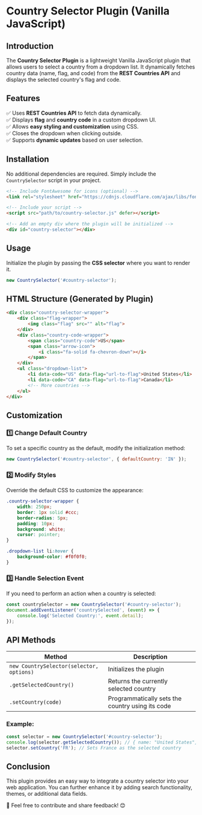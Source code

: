 # Country Selector Plugin (Vanilla JavaScript)

## Introduction
The **Country Selector Plugin** is a lightweight Vanilla JavaScript plugin that allows users to select a country from a dropdown list. It dynamically fetches country data (name, flag, and code) from the **REST Countries API** and displays the selected country's flag and code.

## Features
✅ Uses **REST Countries API** to fetch data dynamically.  
✅ Displays **flag** and **country code** in a custom dropdown UI.  
✅ Allows **easy styling and customization** using CSS.  
✅ Closes the dropdown when clicking outside.  
✅ Supports **dynamic updates** based on user selection.  

## Installation
No additional dependencies are required. Simply include the `CountrySelector` script in your project.

```html
<!-- Include FontAwesome for icons (optional) -->
<link rel="stylesheet" href="https://cdnjs.cloudflare.com/ajax/libs/font-awesome/6.0.0/css/all.min.css">

<!-- Include your script -->
<script src="path/to/country-selector.js" defer></script>

<!-- Add an empty div where the plugin will be initialized -->
<div id="country-selector"></div>
```

## Usage
Initialize the plugin by passing the **CSS selector** where you want to render it.

```javascript
new CountrySelector('#country-selector');
```

## HTML Structure (Generated by Plugin)
```html
<div class="country-selector-wrapper">
    <div class="flag-wrapper">
        <img class="flag" src="" alt="flag">
    </div>
    <div class="country-code-wrapper">
        <span class="country-code">US</span>
        <span class="arrow-icon">
            <i class="fa-solid fa-chevron-down"></i>
        </span>
    </div>
    <ul class="dropdown-list">
        <li data-code="US" data-flag="url-to-flag">United States</li>
        <li data-code="CA" data-flag="url-to-flag">Canada</li>
        <!-- More countries -->
    </ul>
</div>
```

## Customization
### 1️⃣ Change Default Country
To set a specific country as the default, modify the initialization method:
```javascript
new CountrySelector('#country-selector', { defaultCountry: 'IN' });
```

### 2️⃣ Modify Styles
Override the default CSS to customize the appearance:
```css
.country-selector-wrapper {
    width: 250px;
    border: 1px solid #ccc;
    border-radius: 5px;
    padding: 10px;
    background: white;
    cursor: pointer;
}

.dropdown-list li:hover {
    background-color: #f0f0f0;
}
```

### 3️⃣ Handle Selection Event
If you need to perform an action when a country is selected:
```javascript
const countrySelector = new CountrySelector('#country-selector');
document.addEventListener('countrySelected', (event) => {
    console.log('Selected Country:', event.detail);
});
```

## API Methods
| Method | Description |
|--------|-------------|
| `new CountrySelector(selector, options)` | Initializes the plugin |
| `.getSelectedCountry()` | Returns the currently selected country |
| `.setCountry(code)` | Programmatically sets the country using its code |

### Example:
```javascript
const selector = new CountrySelector('#country-selector');
console.log(selector.getSelectedCountry()); // { name: "United States", code: "US", flag: "..." }
selector.setCountry('FR'); // Sets France as the selected country
```

## Conclusion
This plugin provides an easy way to integrate a country selector into your web application. You can further enhance it by adding search functionality, themes, or additional data fields.

🔗 Feel free to contribute and share feedback! 😊
